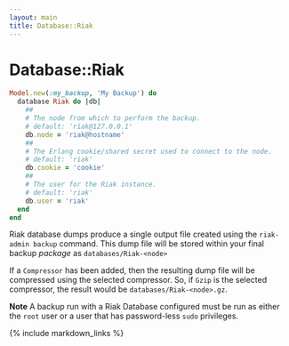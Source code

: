```yaml
---
layout: main
title: Database::Riak
---
```


Database::Riak
==============

``` rb
Model.new(:my_backup, 'My Backup') do
  database Riak do |db|
    ##
    # The node from which to perform the backup.
    # default: 'riak@127.0.0.1'
    db.node = 'riak@hostname'
    ##
    # The Erlang cookie/shared secret used to connect to the node.
    # default: 'riak'
    db.cookie = 'cookie'
    ##
    # The user for the Riak instance.
    # default: 'riak'
    db.user = 'riak'
  end
end
```

Riak database dumps produce a single output file created using the `riak-admin backup` command.
This dump file will be stored within your final backup _package_ as `databases/Riak-<node>`

If a `Compressor` has been added, then the resulting dump file will be compressed using the
selected compressor. So, if `Gzip` is the selected compressor, the result would be `databases/Riak-<node>.gz`.

**Note** A backup run with a Riak Database configured must be run as either the `root` user or a user that
has password-less `sudo` privileges.

{% include markdown_links %}
